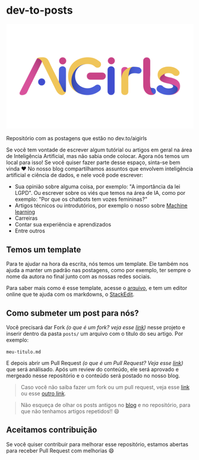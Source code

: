 # dev-to-posts

<img src="logo.png" width=550px>

Repositório com as postagens que estão no dev.to/aigirls

Se você tem vontade de escrever algum tutórial ou artigos em geral na área de Inteligência Artificial, mas não sabia onde colocar. Agora nós temos um local para isso! Se você quiser fazer parte desse espaço, sinta-se bem vinda :heart:
No nosso blog compartilhamos assuntos que envolvem inteligência artificial e ciência de dados, e nele você pode escrever:

* Sua opinião sobre alguma coisa, por exemplo: "A importância da lei LGPD". Ou escrever sobre os viés que temos na área de IA, como por exemplo: "Por que os chatbots tem vozes femininas?"
* Artigos técnicos ou introdutórios, por exemplo o nosso sobre [Machine learning](https://dev.to/aigirlsbr/afinal-o-que-e-machine-learning-ih5)
* Carreiras
* Contar sua experiência e aprendizados
* Entre outros


## Temos um template

Para te ajudar na hora da escrita, nós temos um template. Ele também nos ajuda a manter um padrão nas postagens, como por exemplo, ter sempre o nome da autora no final junto com as nossas redes sociais.

Para saber mais como é esse template, acesse o [arquivo](posts/template.md), e tem um editor online que te ajuda com os markdowns, o [StackEdit](https://stackedit.io/app#).

## Como submeter um post para nós?

Você precisará dar Fork *(o que é um fork? veja esse [link](https://help.github.com/en/github/collaborating-with-issues-and-pull-requests/about-forks))* nesse projeto e inserir dentro da pasta `posts/` um arquivo com o titulo do seu artigo. Por exemplo:

`meu-titulo.md`

E depois abrir um Pull Request *(o que é um Pull Request? Veja esse [link](https://help.github.com/pt/github/collaborating-with-issues-and-pull-requests/about-pull-requests))* que será análisado. Após um review do conteúdo, ele será aprovado e mergeado nesse repositório e o conteúdo será postado no nosso blog.

> Caso você não saiba fazer um fork ou um pull request, veja esse [link](https://guides.github.com/activities/forking/) ou esse [outro link](https://help.github.com/pt/github/collaborating-with-issues-and-pull-requests/creating-a-pull-request-from-a-fork).

> Não esqueça de olhar os posts antigos no [blog](dev.to/aigirlsbr) e no repositório, para que não tenhamos artigos repetidos!! :smile:

## Aceitamos contribuição

Se você quiser contribuir para melhorar esse repositório, estamos abertas para receber Pull Request com melhorias :smile:
